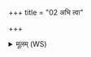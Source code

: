 +++
title = "02 अभि त्वा"

+++
<details><summary>मूलम् (WS)</summary>

अभि त्वा जरिमाहित गामुक्षणमिव रज्ज्वा ।  
व्यन्ये यन्तु मृत्यवो यानाहुरितराञ्छतम् ॥ ॥ २ ॥
</details>
